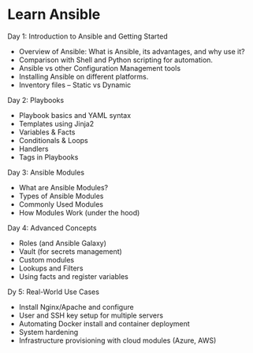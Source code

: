 # Learn Ansible

Day 1: Introduction to Ansible and Getting Started

- Overview of Ansible: What is Ansible, its advantages, and why use it?
- Comparison with Shell and Python scripting for automation.
- Ansible vs other Configuration Management tools
- Installing Ansible on different platforms.
- Inventory files – Static vs Dynamic

Day 2: Playbooks

- Playbook basics and YAML syntax
- Templates using Jinja2
- Variables & Facts
- Conditionals & Loops
- Handlers
- Tags in Playbooks

Day 3: Ansible Modules

- What are Ansible Modules?
- Types of Ansible Modules
- Commonly Used Modules
- How Modules Work (under the hood)

Day 4: Advanced Concepts

- Roles (and Ansible Galaxy)
- Vault (for secrets management)
- Custom modules
- Lookups and Filters
- Using facts and register variables

Dy 5: Real-World Use Cases

- Install Nginx/Apache and configure
- User and SSH key setup for multiple servers
- Automating Docker install and container deployment
- System hardening
- Infrastructure provisioning with cloud modules (Azure, AWS)

